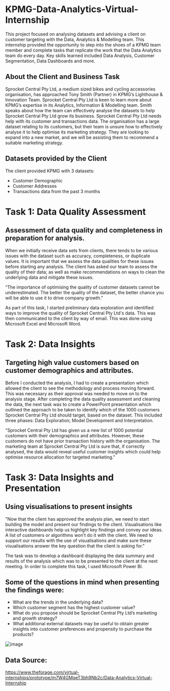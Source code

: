 # KPMG-Data-Analytics-Virtual-Internship

This project focused on analysing datasets and advising a client on customer targeting with the Data, Analytics & Modelling team. This internship provided the opportunity to step into the shoes of a KPMG team member and complete tasks that replicate the work that the Data Analytics team do every day. Key skills learned included Data Analysis, Customer Segmentation, Data Dashboards and more. 

## About the Client and Business Task

Sprocket Central Pty Ltd, a medium sized bikes and cycling accessories organisation, has approached Tony Smith (Partner) in KPMG’s Lighthouse & Innovation Team. Sprocket Central Pty Ltd is keen to learn more about KPMG’s expertise in its Analytics, Information & Modelling team. Smith speaks about how the team can effectively analyse the datasets to help Sprocket Central Pty Ltd grow its business. Sprocket Central Pty Ltd needs help with its customer and transactions data. The organisation has a large dataset relating to its customers, but their team is unsure how to effectively analyse it to help optimise its marketing strategy. They are looking to expand into a new market, and we will be assisting them to recommend a suitable marketing strategy.

## Datasets provided by the Client

The client provided KPMG with 3 datasets:

* Customer Demographic
* Customer Addresses
* Transactions data from the past 3 months

# Task 1: Data Quality Assessment
## Assessment of data quality and completeness in preparation for analysis. 

When we initially receive data sets from clients, there tends to be various issues with the dataset such as accuracy, completeness, or duplicate values. It is important that we assess the data qualities for these issues before starting any analysis. The client has asked our team to assess the quality of their data; as well as make recommendations on ways to clean the underlying data and mitigate these issues.   

“The importance of optimising the quality of customer datasets cannot be underestimated. The better the quality of the dataset, the better chance you will be able to use it to drive company growth.”

As part of this task, I started preliminary data exploration and identified ways to improve the quality of Sprocket Central Pty Ltd's data. This was then communicated to the client by way of email. This was done using Microsoft Excel and Microsoft Word. 

# Task 2: Data Insights
## Targeting high value customers based on customer demographics and attributes.

Before I conducted the analysis, I had to create a presentation which allowed the client to see the methodology and process moving forward. This was necessary as their approval was needed to move on to the analysis stage. After completing the data quality assessment and cleaning the data, the next task was to create a PowerPoint presentation which outlined the approach to be taken to identify which of the 1000 customers Sprocket Central Pty Ltd should target, based on the dataset. This included three phases: Data Exploration; Model Development and Interpretation. 

"Sprocket Central Pty Ltd has given us a new list of 1000 potential customers with their demographics and attributes. However, these customers do not have prior transaction history with the organisation. The marketing team at Sprocket Central Pty Ltd is sure that, if correctly analysed, the data would reveal useful customer insights which could help optimise resource allocation for targeted marketing." 

# Task 3: Data Insights and Presentation
## Using visualisations to present insights 

"Now that the client has approved the analysis plan, we need to start building the model and present our findings to the client. Visualisations like interactive dashboards help us highlight key findings and convey our ideas. A list of customers or algorithms won’t do it with the client. We need to support our results with the use of visualisations and make sure these visualisations answer the key question that the client is asking for."   

The task was to develop a dashboard displaying the data summary and results of the analysis which was to be presented to the client at the next meeting. In order to complete this task, I used Microsoft Power BI. 

## Some of the questions in mind when presenting the findings were: 

* What are the trends in the underlying data?
* Which customer segment has the highest customer value? 
* What do you propose should be Sprocket Central Pty Ltd’s marketing and growth strategy?
* What additional external datasets may be useful to obtain greater insights into customer preferences and propensity to purchase the products? 

![image](https://github.com/MariaTayo/KPMG-Data-Analytics-Virtual-Internship/assets/117232459/3250d7bd-6932-4808-bbff-5cbb2a58483c)


## Data Source:   
https://www.theforage.com/virtual-internships/prototype/m7W4GMqeT3bh9Nb2c/Data-Analytics-Virtual-Internship 
